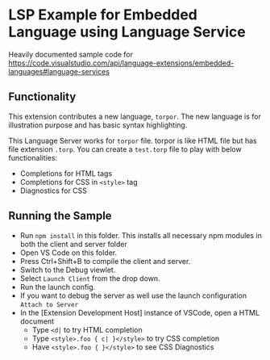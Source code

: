 # LSP Example for Embedded Language using Language Service

Heavily documented sample code for https://code.visualstudio.com/api/language-extensions/embedded-languages#language-services

## Functionality

This extension contributes a new language, `torpor`. The new language is for illustration purpose and has basic syntax highlighting.

This Language Server works for `torpor` file. torpor is like HTML file but has file extension `.torp`. You can create a `test.torp` file to play with below functionalities:

- Completions for HTML tags
- Completions for CSS in `<style>` tag
- Diagnostics for CSS

## Running the Sample

- Run `npm install` in this folder. This installs all necessary npm modules in both the client and server folder
- Open VS Code on this folder.
- Press Ctrl+Shift+B to compile the client and server.
- Switch to the Debug viewlet.
- Select `Launch Client` from the drop down.
- Run the launch config.
- If you want to debug the server as well use the launch configuration `Attach to Server`
- In the [Extension Development Host] instance of VSCode, open a HTML document
  - Type `<d|` to try HTML completion
  - Type `<style>.foo { c| }</style>` to try CSS completion
  - Have `<style>.foo { }</style>` to see CSS Diagnostics
